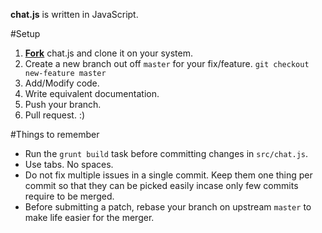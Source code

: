 **chat.js** is written in JavaScript.

#Setup
1. [**Fork**](https://help.github.com/articles/fork-a-repo) chat.js and clone it on your system.
2. Create a new branch out off `master` for your fix/feature. `git checkout new-feature master`
3. Add/Modify code.
4. Write equivalent documentation.
5. Push your branch.
6. Pull request. :)

#Things to remember

- Run the ```grunt build``` task before committing changes in ```src/chat.js```.
- Use tabs. No spaces.
- Do not fix multiple issues in a single commit. Keep them one thing per commit so that they can be picked easily incase only few commits require to be merged.
- Before submitting a patch, rebase your branch on upstream `master` to make life easier for the merger.

